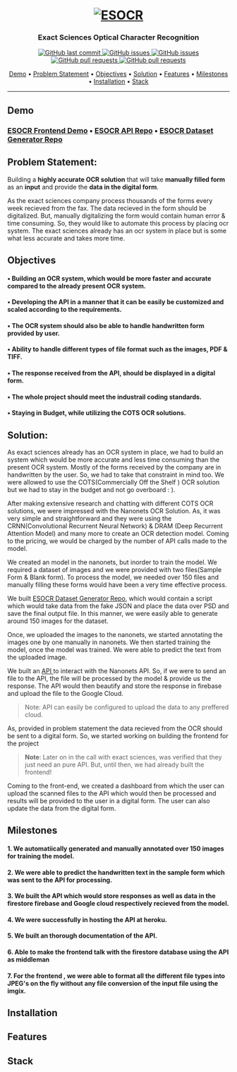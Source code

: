 <h1 align="center">
  <br>
  <a href="https://github.com/ashfaqnisar/ESOCR.git"><img src="https://i.imgur.com/tJ4s0sJ.png" alt="ESOCR"></a>
</h1>

<h3 align="center">Exact Sciences Optical Character Recognition</h4>

<p align="center">
    <a href="https://github.com/ashfaqnisar/ESOCR/commits/master">
    <img src="https://img.shields.io/github/last-commit/ashfaqnisar/ESOCR?style=flat-square&logo=github&logoColor=white"
         alt="GitHub last commit">
    <a href="https://github.com/ashfaqnisar/ESOCR/issues">
    <img src="https://img.shields.io/github/issues/ashfaqnisar/ESOCR?style=flat-square&logo=github&logoColor=white"
         alt="GitHub issues">
      <a href="https://github.com/ashfaqnisar/ESOCR/issues?q=is%3Aissue+is%3Aclosed">
    <img src="https://img.shields.io/github/issues-closed/ashfaqnisar/esocr?style=flat-square&logo=github&logoColor=white"
         alt="GitHub issues">
    <a href="https://github.com/ashfaqnisar/ESOCR/pulls">
    <img src="https://img.shields.io/github/issues-pr/ashfaqnisar/ESOCR?style=flat-square&logo=github&logoColor=white"
         alt="GitHub pull requests">
      <a href="https://github.com/ashfaqnisar/ESOCR/pulls?q=is%3Apr+is%3Aclosed">
    <img src="https://img.shields.io/github/issues-pr-closed/ashfaqnisar/ESOCR?style=flat-square&logo=github&logoColor=white"
         alt="GitHub pull requests">
   
</p>


<p align="center"> 
  <a href="#demo">Demo</a> •
    <a href="#demo">Problem Statement</a> •
  <a href="#objectives">Objectives</a> •
  <a href="#solution">Solution</a> •
  <a href="#features">Features</a> •
  <a href="#milestones">Milestones</a> •
  <a href="#installation">Installation</a> •
  <a href="#stack">Stack</a> 

</p>

---
## Demo
### <a href="https://esocr" target="_blank">ESOCR Frontend Demo</a> • <a href="https://github.com/ashfaqnisar/esocr-api" target="_blank">ESOCR API Repo</a> • <a href="https://github.com/ashfaqnisar/ESOCR-DATASET-GENERATOR" target="_blank">ESOCR Dataset Generator Repo</a>

## Problem Statement: 
Building a **highly accurate OCR solution** that will take **manually filled form** as an **input** and provide the **data in the digital form**. 

As the exact sciences company process thousands of the forms every week recieved from the fax. The  data recieved in the form should be digitalized.  But, manually digitalizing the form would contain human error & time consuming.  So, they would like to automate this process by placing ocr system. The exact sciences already has an ocr system in place but is some what less accurate and takes more time.

## Objectives
####  • Building an OCR system, which would be more faster and accurate compared to the already present OCR system.
####  • Developing  the API  in a manner that it can be easily be customized and scaled according to the requirements.
 
####  • The OCR system should also be able to handle handwritten form provided by user.
  
####  • Ability to handle different types of file format such as the images, PDF & TIFF.

####  • The response received  from the API, should be displayed in a digital form.

####  • The whole project should meet the industrail coding standards.

#### • Staying in Budget, while utilizing the COTS OCR solutions.

## Solution: 
As exact sciences already has an OCR system in place, we had to build an system which would be more accurate  and less time consuming  than the present OCR  system.  Mostly of the forms received by the company are in handwritten by the user. So, we had to take that constraint in mind too. We were allowed to use the COTS(Commercially Off the Shelf  ) OCR solution but we had to stay in the budget and not go overboard : ).

After making extensive research and chatting with different COTS OCR solutions, we were impressed with the Nanonets OCR Solution. As, it was very simple and straightforward and they were using the CRNN(Convolutional Recurrent Neural Network) &  DRAM (Deep Recurrent Attention Model)  and many more to create an OCR detection model. Coming to the pricing, we would be charged by the number of API calls made to the model.

We created an model in the nanonets,  but inorder to train the model. We required a dataset of images and we were provided with two files(Sample Form  & Blank form). To process the model, we needed over 150  files and manually filling these forms would have been a very time effective process. 

We built <a href="https://github.com/ashfaqnisar/ESOCR-DATASET-GENERATOR" target="_blank">ESOCR Dataset Generator Repo</a>,  which would contain a script which would take data from the fake JSON and place the data over PSD and save the final output file. In this manner, we were easily able to generate around 150 images for the dataset.

Once, we uploaded the images to the nanonets, we started annotating the images one by one manually in nanonets. We then started training the model, once the model was trained. We were able to predict the text from the uploaded image.

We built an <a href="https://github.com/ashfaqnisar/ESOCR-API" target="_blank">API </a>to interact with the Nanonets API. So, if we were to send an file to the API, the file will be processed by the model & provide us the response. The API would then beautify and store the response in firebase and upload the file to the Google Cloud. 
> Note: API  can easily be configured to upload the data to any preffered cloud.

As, provided in problem statement the data recieved from the OCR should be sent to a digital form. So, we started working on building the frontend for the project 
>**Note**: Later on in the call with exact sciences, was verified that they just need an pure API. But, until then, we had already built the frontend!

Coming to the front-end, we created a dashboard from which the user can upload the scanned files to the API which would then be processed and results will be provided to the user  in a digital form. The user can also update the data from the digital form. 


## Milestones

#### 1. We automatiically generated and manually annotated over 150 images for training the model.
#### 2. We were able to predict the handwritten text in the sample form which was sent to the API for processing. 
#### 3. We built the API which would store responses as well as data in the firestore firebase and Google cloud respectively recieved from the model.
#### 4. We were successfully in hosting the API at  heroku.
#### 5. We built an thorough documentation of the API.
#### 6. Able to make the frontend talk with the firestore database using the API as middleman
#### 7. For the frontend , we were able to format all the different file types into JPEG's on the fly without any file conversion of the input file using the imgix.


## Installation





## Features

## Stack 
